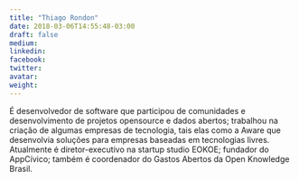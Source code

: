 ```yaml
---
title: "Thiago Rondon"
date: 2018-03-06T14:55:48-03:00
draft: false
medium:
linkedin:
facebook:
twitter:
avatar:
weight:
---
```


É desenvolvedor de software que participou de comunidades e desenvolvimento de projetos opensource e dados abertos; trabalhou na criação de algumas empresas de tecnologia, tais elas como a Aware que desenvolvia soluções para empresas baseadas em tecnologias livres. Atualmente é diretor-executivo na startup studio EOKOE; fundador do AppCívico; também é coordenador do Gastos Abertos da Open Knowledge Brasil.
